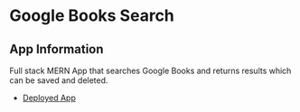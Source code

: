 # Google Books Search

## App Information
Full stack MERN App that searches Google Books and returns results which can be saved and deleted.

- [Deployed App](https://nelgbooksearch.herokuapp.com/)
